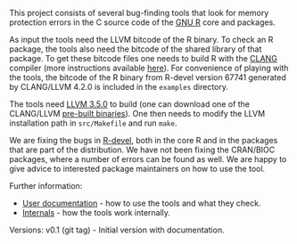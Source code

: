 
This project consists of several bug-finding tools that look for memory
protection errors in the C source code of the [GNU
R](http://www.r-project.org/) core and packages.  

As input the tools need the LLVM bitcode of the R binary. To check an R
package, the tools also need the bitcode of the shared library of that
package.  To get these bitcode files one needs to build R with the
[CLANG](http://clang.llvm.org/) compiler (more instructions available
[here](BUILDING.md)).  For convenience of playing with the tools, the bitcode
of the R binary from R-devel version 67741 generated by CLANG/LLVM 4.2.0 is
included in the `examples` directory.

The tools need [LLVM 3.5.0](http://llvm.org/releases/download.html) to build
(one can download one of the CLANG/LLVM [pre-built
binaries](http://llvm.org/releases/download.html#3.5.0)).  One then needs to
modify the LLVM installation path in `src/Makefile` and run `make`.

We are fixing the bugs in [R-devel](https://svn.r-project.org/R/trunk/),
both in the core R and in the packages that are part of the distribution. 
We have not been fixing the CRAN/BIOC packages, where a number of errors can
be found as well.  We are happy to give advice to interested package
maintainers on how to use the tool.

Further information:

* [User documentation](doc/USAGE.md) - how to use the tools and what they check.
* [Internals](doc/INTERNALS.md) - how the tools work internally.

Versions:
  v0.1 (git tag) - Initial version with documentation.

